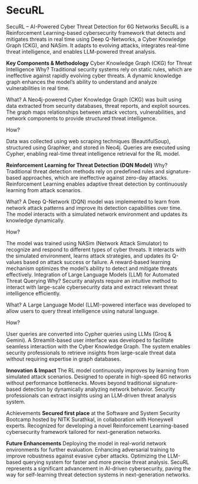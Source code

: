 # SecuRL
SecuRL – AI-Powered Cyber Threat Detection for 6G Networks SecuRL is a Reinforcement Learning-based cybersecurity framework that detects and mitigates threats in real time using Deep Q-Networks, a Cyber Knowledge Graph (CKG), and NASim. It adapts to evolving attacks, integrates real-time threat intelligence, and enables LLM-powered threat analysis.

**Key Components & Methodology**
Cyber Knowledge Graph (CKG) for Threat Intelligence
Why?
Traditional security systems rely on static rules, which are ineffective against rapidly evolving cyber threats. A dynamic knowledge graph enhances the model’s ability to understand and analyze vulnerabilities in real time.

What?
A Neo4j-powered Cyber Knowledge Graph (CKG) was built using data extracted from security databases, threat reports, and exploit sources. The graph maps relationships between attack vectors, vulnerabilities, and network components to provide structured threat intelligence.

How?

Data was collected using web scraping techniques (BeautifulSoup), structured using Graphker, and stored in Neo4j.
Queries are executed using Cypher, enabling real-time threat intelligence retrieval for the RL model.

**Reinforcement Learning for Threat Detection (DQN Model)**
Why?
Traditional threat detection methods rely on predefined rules and signature-based approaches, which are ineffective against zero-day attacks. Reinforcement Learning enables adaptive threat detection by continuously learning from attack scenarios.

What?
A Deep Q-Network (DQN) model was implemented to learn from network attack patterns and improve its detection capabilities over time. The model interacts with a simulated network environment and updates its knowledge dynamically.

How?

The model was trained using NASim (Network Attack Simulator) to recognize and respond to different types of cyber threats.
It interacts with the simulated environment, learns attack strategies, and updates its Q-values based on attack success or failure.
A reward-based learning mechanism optimizes the model’s ability to detect and mitigate threats effectively.
Integration of Large Language Models (LLM) for Automated Threat Querying
Why?
Security analysts require an intuitive method to interact with large-scale cybersecurity data and extract relevant threat intelligence efficiently.

What?
A Large Language Model (LLM)-powered interface was developed to allow users to query threat intelligence using natural language.

How?

User queries are converted into Cypher queries using LLMs (Groq & Gemini).
A Streamlit-based user interface was developed to facilitate seamless interaction with the Cyber Knowledge Graph.
The system enables security professionals to retrieve insights from large-scale threat data without requiring expertise in graph databases.


**Innovation & Impact**
The RL model continuously improves by learning from simulated attack scenarios.
Designed to operate in high-speed 6G networks without performance bottlenecks.
Moves beyond traditional signature-based detection by dynamically analyzing network behavior.
Security professionals can extract insights using an LLM-driven threat analysis system.


Achievements
**Secured first place** at the Software and System Security Bootcamp hosted by NITK Surathkal, in collaboration with Honeywell experts.
Recognized for developing a novel Reinforcement Learning-based cybersecurity framework tailored for next-generation networks.


**Future Enhancements**
Deploying the model in real-world network environments for further evaluation.
Enhancing adversarial training to improve robustness against evasive cyber attacks.
Optimizing the LLM-based querying system for faster and more precise threat analysis.
SecuRL represents a significant advancement in AI-driven cybersecurity, paving the way for self-learning threat detection systems in next-generation networks.
